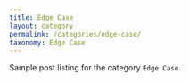 ```yaml
---
title: Edge Case
layout: category
permalink: /categories/edge-case/
taxonomy: Edge Case
---
```


Sample post listing for the category `Edge Case`.

